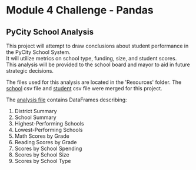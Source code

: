 # Module 4 Challenge - Pandas
## PyCity School Analysis

This project will attempt to draw conclusions about student performance in the PyCity School System.  
It will utilize metrics on school type, funding, size, and student scores.  
This analysis will be provided to the school board and mayor to aid in future strategic decisions. 

The files used for this analysis are located in the 'Resources' folder.  The [school](PyCitySchools/Resources/schools_complete.csv) csv file and [student](PyCitySchools/Resources/students_complete.csv) csv file were merged for this project.

The [analysis file](/PyCitySchools/PyCitySchools.ipynb) contains DataFrames describing:
1. District Summary
2. School Summary
3. Highest-Performing Schools
4. Lowest-Performing Schools
5. Math Scores by Grade
6. Reading Scores by Grade
7. Scores by School Spending
8. Scores by School Size
9. Scores by School Type
